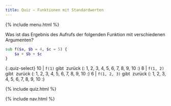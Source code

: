 ```yaml
---
title: Quiz — Funktionen mit Standardwerten
---
```


{% include menu.html %}

Was ist das Ergebnis des Aufrufs der folgenden Funktion mit verschiedenen Argumenten?

```raku
sub f($a, $b = 4, $c = 5) {
    $a + $b + $c
}
```

{:.quiz-select}
10 | `f(1)` gibt&nbsp; zurück (: 1, 2, 3, 4, 5, 6, 7, 8, 9, 10 :)
8 | `f(1, 2)` gibt&nbsp; zurück (: 1, 2, 3, 4, 5, 6, 7, 8, 9, 10 :)
6 | `f(1, 2, 3)` gibt&nbsp; zurück (: 1, 2, 3, 4, 5, 6, 7, 8, 9, 10 :)

{% include quiz.html %}

{% include nav.html %}